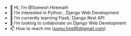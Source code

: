 - 👋 Hi, I’m @Somesh Hiremath
- 👀 I’m interested in Python , Django Web Development
- 🌱 I’m currently learning Flask, Django Rest API
- 💞️ I’m looking to collaborate on Django Web Development
- 📫 How to reach me (somu.hire95@gmail.com)

<!---
Somesh123-create/Somesh123-create is a ✨ special ✨ repository because its `README.md` (this file) appears on your GitHub profile.
You can click the Preview link to take a look at your changes.
--->
